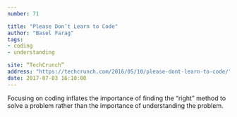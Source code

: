 ```yaml
---
number: 71

title: "Please Don’t Learn to Code"
author: "Basel Farag"
tags:
- coding
- understanding

site: “TechCrunch”
address: "https://techcrunch.com/2016/05/10/please-dont-learn-to-code/"
date: 2017-07-03 16:10:00
---
```


Focusing on coding inflates the importance of finding the “right” method to solve a problem rather than the importance of understanding the problem.
